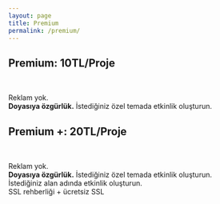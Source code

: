 ```yaml
---
layout: page
title: Premium
permalink: /premium/
---
```


<h2><b>Premium: 10TL/Proje</b></h2>
<br />
<p>Reklam yok.<br />
<b>Doyasıya özgürlük.</b> İstediğiniz özel temada etkinlik oluşturun.</p>


<h2><b>Premium +: 20TL/Proje</b></h2>
<br />
<p>Reklam yok.<br />
<b>Doyasıya özgürlük.</b> İstediğiniz özel temada etkinlik oluşturun.<br />
İstediğiniz alan adında etkinlik oluşturun.<br />
SSL rehberliği + ücretsiz SSL</p>
